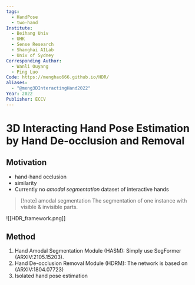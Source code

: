 ```yaml
---
tags:
  - HandPose
  - two-hand
Institute:
  - Beihang Univ
  - UHK
  - Sense Research
  - Shanghai AILab
  - Univ of Sydney
Corresponding Author:
  - Wanli Ouyang
  - Ping Luo
Code: https://menghao666.github.io/HDR/
aliases:
  - "@meng3DInteractingHand2022"
Year: 2022
Publisher: ECCV
---
```

# 3D Interacting Hand Pose Estimation by Hand De-occlusion and Removal
## Motivation
* hand-hand occlusion
* similarity
* Currently no *amodal segmentation* dataset of interactive hands
>[!note] amodal segmentation
>The segmentation of one instance with visible & invisible parts.

![[HDR_framework.png]]
## Method
1. Hand Amodal Segmentation Module (HASM): Simply use SegFormer (ARXIV:2105.15203).
2. Hand De-occlusion Removal Module (HDRM): The network is based on (ARXIV:1804.07723)
3. Isolated hand pose estimation
